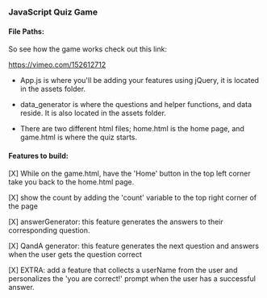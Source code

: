 ### JavaScript Quiz Game

#### File Paths:

So see how the game works check out this link:

https://vimeo.com/152612712

- App.js is where you'll be adding your features using jQuery, it is located in the assets folder.

- data_generator is where the questions and helper functions, and data reside. It is also located in the assets folder.

- There are two different html files; home.html is the home page, and game.html is where the quiz starts.

#### Features to build:

[X] While on the game.html, have the 'Home' button in the top left corner take you back to the home.html page.

[X] show the count by adding the 'count' variable to the top right corner of the page

[X] answerGenerator: this feature generates the answers to their corresponding question.

[X] QandA generator: this feature generates the next question and answers when the user gets the question correct

[X] EXTRA: add a feature that collects a userName from the user and personalizes the 'you are correct!' prompt when the user has a successful answer.
